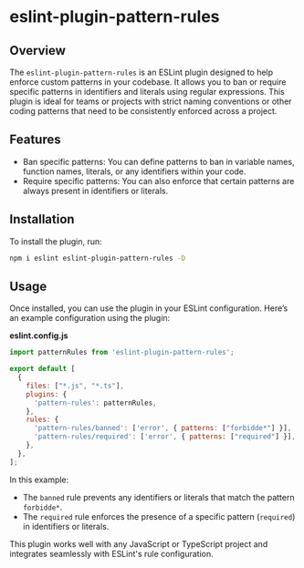 # eslint-plugin-pattern-rules

## Overview

The `eslint-plugin-pattern-rules` is an ESLint plugin designed to help enforce custom patterns in your codebase. It allows you to ban or require specific patterns in identifiers and literals using regular expressions. This plugin is ideal for teams or projects with strict naming conventions or other coding patterns that need to be consistently enforced across a project.

## Features

- Ban specific patterns: You can define patterns to ban in variable names, function names, literals, or any identifiers within your code.
- Require specific patterns: You can also enforce that certain patterns are always present in identifiers or literals.

## Installation

To install the plugin, run:

```bash
npm i eslint eslint-plugin-pattern-rules -D
```

## Usage

Once installed, you can use the plugin in your ESLint configuration. Here’s an example configuration using the plugin:

__eslint.config.js__

```js
import patternRules from 'eslint-plugin-pattern-rules';

export default [
  {
    files: ["*.js", "*.ts"],
    plugins: {
      'pattern-rules': patternRules,
    },
    rules: {
      'pattern-rules/banned': ['error', { patterns: ["forbidde*"] }],
      'pattern-rules/required': ['error', { patterns: ["required"] }],
    },
  },
];
```

In this example:

- The `banned` rule prevents any identifiers or literals that match the pattern `forbidde*`.
- The `required` rule enforces the presence of a specific pattern (`required`) in identifiers or literals.

This plugin works well with any JavaScript or TypeScript project and integrates seamlessly with ESLint's rule configuration.